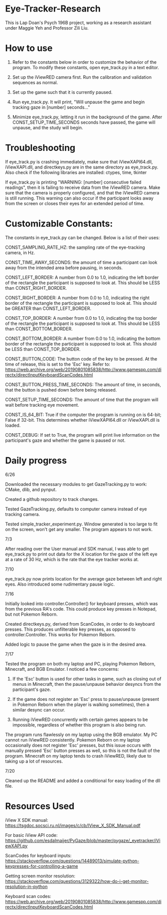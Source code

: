 # Eye-Tracker-Research
This is Lap Doan's Psych 196B project, working as a research assistant under Maggie Yeh and Professor Zili Liu.

# How to use

1. Refer to the constants below in order to customize the behavior of the program. To modify these constants, open eye_track.py in a text editor.

2. Set up the iViewRED camera first. Run the calibration and validation sequences as normal.

3. Set up the game such that it is currently paused.

4. Run eye_track.py. It will print, "Will unpause the game and begin tracking gaze in [number] seconds..."

5. Minimize eye_track.py, letting it run in the background of the game. After CONST_SETUP_TIME_SECONDS seconds have passed, the game will unpause, and the study will begin.

# Troubleshooting

If eye_track.py is crashing immediately, make sure that iViewXAPI64.dll, iViewXAPI.dll, and directkeys.py are in the same directory as eye_track.py. Also check if the following libraries are installed: ctypes, time, tkinter

If eye_track.py is printing "WARNING: [number] consecutive failed readings", then it is failing to receive data from the iViewRED camera. Make sure that the camera is properly configured, and that the iViewRED camera is still running. This warning can also occur if the participant looks away from the screen or closes their eyes for an extended period of time.

# Customizable Constants:

The constants in eye_track.py can be changed. Below is a list of their uses:

CONST_SAMPLING_RATE_HZ: the sampling rate of the eye-tracking camera, in Hz.

CONST_TIME_AWAY_SECONDS: the amount of time a participant can look away from the intended area before pausing, in seconds.

CONST_LEFT_BORDER: A number from 0.0 to 1.0, indicating the left border of the rectangle the participant is supposed to look at. This should be LESS than CONST_RIGHT_BORDER.

CONST_RIGHT_BORDER: A number from 0.0 to 1.0, indicating the right border of the rectangle the participant is supposed to look at. This should be GREATER than CONST_LEFT_BORDER.

CONST_TOP_BORDER: A number from 0.0 to 1.0, indicating the top border of the rectangle the participant is supposed to look at. This should be LESS than CONST_BOTTOM_BORDER.

CONST_BOTTOM_BORDER: A number from 0.0 to 1.0, indicating the bottom border of the rectangle the participant is supposed to look at. This should be LESS than CONST_TOP_BORDER.

CONST_BUTTON_CODE: The button code of the key to be pressed. At the time of release, this is set to the 'Esc' key. Refer to: https://web.archive.org/web/20190801085838/http://www.gamespp.com/directx/directInputKeyboardScanCodes.html

CONST_BUTTON_PRESS_TIME_SECONDS: The amount of time, in seconds, that the button is pushed down before being released.

CONST_SETUP_TIME_SECONDS: The amount of time that the program will wait before tracking eye movement.

CONST_IS_64_BIT: True if the computer the program is running on is 64-bit; False if 32-bit. This determines whether iViewXAPI64.dll or iViewXAPI.dll is loaded.

CONST_DEBUG: If set to True, the program will print live information on the participant's gaze and whether the game is paused or not.


# Daily progress

6/26

Downloaded the necessary modules to get GazeTracking.py to work: CMake, dlib, and pynput.

Created a github repository to track changes.

Tested GazeTracking.py, defaults to computer camera instead of eye tracking camera.

Tested simple_tracker_experiment.py. Window generated is too large to fit on the screen, won't get any smaller. The program appears to not work.

7/3

After reading over the User manual and SDK manual, I was able to get eye_track.py to print out data for the X location for the gaze of the left eye at a rate of 30 Hz, which is the rate that the eye tracker works at.

7/10

eye_track.py now prints location for the average gaze between left and right eyes. Also introduced some rudimentary pause logic.

7/16

Initially looked into controller.Controller() for keyboard presses, which was from the previous RA's code. This could produce key presses in Notepad, but not Pokemon Reborn.

Created directkeys.py, derived from ScanCodes, in order to do keyboard presses. This produces unfilterable key presses, as opposed to controller.Controller. This works for Pokemon Reborn.

Added logic to pause the game when the gaze is in the desired area.

7/17

Tested the program on both my laptop and PC, playing Pokemon Reborn, Minecraft, and BGB Emulator. I noticed a few concerns:

1. If the 'Esc' button is used for other tasks in game, such as closing out of menus in Minecraft, then the pause/unpause behavior desyncs from the participant's gaze.

2. If the game does not register an 'Esc' press to pause/unpause (present in Pokemon Reborn when the player is walking sometimes), then a similar desync can occur.

3. Running iViewRED concurrently with certain games appears to be impossible, regardless of whether this program is also being run.

The program runs flawlessly on my laptop using the BGB emulator. My PC cannot run iViewRED consistently. Pokemon Reborn on my laptop occasionally does not register 'Esc' presses, but this issue occurs with manually pressed 'Esc' button presses as well, so this is not the fault of the program. Minecraft on my laptop tends to crash iViewRED, likely due to taking up a lot of resources.

7/20

Cleaned up the README and added a conditional for easy loading of the dll file.

# Resources Used

iView X SDK manual:
https://tsgdoc.socsci.ru.nl/images/c/cb/IView_X_SDK_Manual.pdf

For basic iView API code:
https://github.com/esdalmaijer/PyGaze/blob/master/pygaze/_eyetracker/iViewXAPI.py

ScanCodes for keyboard inputs:
https://stackoverflow.com/questions/14489013/simulate-python-keypresses-for-controlling-a-game

Getting screen monitor resolution:
https://stackoverflow.com/questions/3129322/how-do-i-get-monitor-resolution-in-python

Keyboard scan codes:
https://web.archive.org/web/20190801085838/http://www.gamespp.com/directx/directInputKeyboardScanCodes.html